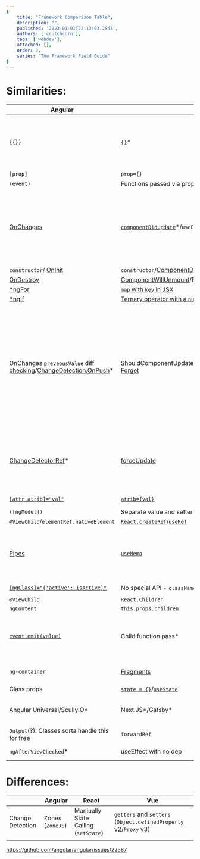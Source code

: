 ```yaml
---
{
    title: "Framework Comparison Table",
    description: "",
    published: '2023-01-01T22:12:03.284Z',
    authors: ['crutchcorn'],
    tags: ['webdev'],
    attached: [],
    order: 2,
    series: "The Framework Field Guide"
}
---
```




# Similarities:

| Angular                                                      | React                                                        | Vue                                                          | Notes                                                        |
| ------------------------------------------------------------ | ------------------------------------------------------------ | ------------------------------------------------------------ | ------------------------------------------------------------ |
| `{{}}`                                                       | [`{}`](https://reactjs.org/docs/introducing-jsx.html#embedding-expressions-in-jsx)* | [`{{}}`](https://vuejs.org/v2/guide/#Declarative-Rendering)  | \* JSX (React) handles this a bit differently than the others. While you can use some JS in Vue and Angular, you can run all JavaScript (JS) within JSX |
| `[prop]`                                                     | `prop={}`                                                    | `v-bind:prop=""`/`:prop=""`                                  |                                                              |
| `(event)`                                                    | Functions passed via props                                   | `v-on:event`/`@event`                                        |                                                              |
| [OnChanges](https://angular.io/api/core/OnChanges)           | [`componentDidUpdate`](https://reactjs.org/docs/react-component.html#componentdidupdate)\*/`useEffect` | [`watch`](https://vuejs.org/v2/guide/computed.html#Watchers)/[`vm.$watch`](https://vuejs.org/v2/api/#vm-watch)**/`watchEffect` | \*This is a bit different. This is called when a render is called. This is because of the differences between local state and not with React/others<br />\*\* This only listens to a single properties and not a list of others |
| `constructor`/ [OnInit](https://angular.io/api/core/OnInit)  | `constructor`/[ComponentDidMount](https://reactjs.org/docs/react-component.html#componentdidmount)/`useEffect(()=>{}, []);` | `created`/`mounted`/`onMounted`                              |                                                              |
| [OnDestroy](https://angular.io/api/core/OnDestroy)           | [ComponentWillUnmount](https://reactjs.org/docs/react-component.html#componentwillunmount)/Return `useEffect` | `beforeDestroy`/`onBeforeDestroy`                            |                                                              |
| [*ngFor](https://angular.io/api/common/NgForOf)              | [`map` with `key` in JSX](https://reactjs.org/docs/lists-and-keys.html) | [`v-for` with key](https://vuejs.org/v2/guide/#Conditionals-and-Loops) |                                                              |
| [*ngIf](https://angular.io/api/common/NgIf)                  | [Ternary operator with a `null`/`undefined` to prevent rendering](https://reactjs.org/docs/conditional-rendering.html) | [`v-if`](https://vuejs.org/v2/guide/#Conditionals-and-Loops) |                                                              |
| [OnChanges `preveousValue` diff checking](https://angular.io/api/core/OnChanges)/[ChangeDetection.OnPush](https://angular.io/api/core/ChangeDetectionStrategy)* | [ShouldComponentUpdate](https://reactjs.org/docs/react-component.html#shouldcomponentupdate)**/[PureComponent](https://reactjs.org/docs/react-api.html#reactpurecomponent)/`React.memo`/[React Forget](https://youtu.be/lGEMwh32soc) |                                                              | * `ChangeDetection.OnPush` does NOT directly do the same thing as `PureComponent` as it pertains to a very specific Angular-only logic. That being said, if you're familiar with `OnPush`. ** In the future React may treat `shouldComponentUpdate()` as a hint rather than a strict directive, and returning false may still result in a re-rendering of the component. |
| [ChangeDetectorRef](https://angular.io/api/core/ChangeDetectorRef)\* | [forceUpdate](https://reactjs.org/docs/react-component.html#forceupdate) | [`vm.$forceUpdate()`](https://vuejs.org/v2/api/#vm-forceUpdate)** | \* This does not guarantee that the component will re-render - see back to differences between Angular and React<br />**Does not apply to children |
| [`[attr.atrib]="val"`](https://angular.io/guide/template-syntax#attribute-binding) | [`atrib={val}`](https://reactjs.org/docs/dom-elements.html)  | [`v-bind:atrib="val"`](https://vuejs.org/v2/guide/#Declarative-Rendering)/`:atrib="val"` |                                                              |
| `([ngModel])`                                                | Separate value and setter function props                     | `v-model`                                                    |                                                              |
| `@ViewChild`/`elementRef.nativeElement`                      | [`React.createRef`](https://reactjs.org/docs/refs-and-the-dom.html)/[`useRef`](https://reactjs.org/docs/hooks-reference.html#useref) | `vm.$el`                                                     |                                                              |
| [Pipes](https://angular.io/guide/pipes)                      | [`useMemo`](https://reactjs.org/docs/hooks-effect.html)      | [`computed`](https://vuejs.org/v2/guide/computed.html)*      | * While Vue computed fields have a similar caching ability to pure Angular pipes, they can also have setters rather than just being used as a data pipe |
| [`[ngClass]="{'active': isActive}"`](https://angular.io/api/common/NgClass) | No special API - `className={}` as with any other prop       | [`v-bind:class="{ active: isActive }"`](https://vuejs.org/v2/guide/class-and-style.html#Object-Syntax) |                                                              |
| `@ViewChild`                                                 | `React.Children`                                             | `ref`/`$vm.refs`                                             |                                                              |
| `ngContent`                                                  | `this.props.children`                                        | `slot`                                                       |                                                              |
| [`event.emit(value)`](https://angular.io/guide/component-interaction#parent-listens-for-child-event) | Child function pass*                                         | [`$emit('event', val)`](https://vuejs.org/v2/guide/components.html#Emitting-a-Value-With-an-Event) | *This goes much more inline with the `raise state` logic that React pushes very hard - and is probably the main reason for this |
| `ng-container`                                               | [Fragments](https://reactjs.org/docs/fragments.html)         | Vue 2: BYOF - Bring your own fragments<br />Vue 3: `<template>` |                                                              |
| Class props                                                  | [`state = {}`](https://reactjs.org/docs/state-and-lifecycle.html)/[`useState`](https://reactjs.org/docs/hooks-state.html) | [`data`](https://vuejs.org/v2/guide/instance.html#Data-and-Methods)/`useRef`/`reactive` |                                                              |
| Angular Universal/ScullyIO*                                  | Next.JS\*/Gatsby\*                                           | Nuxt.JS\*                                                    | \* These are unofficial solutions but are the most  popular versions of these concepts |
| `Output`(?). Classes sorta handle this for free              | `forwardRef`                                                 | [`expose`](https://v3.vuejs.org/api/composition-api.html#setup) |                                                              |
| `ngAfterViewChecked`*                                        | useEffect with no dep                                        | `updated` lifecycle method                                   | * More like "when every diff is checked"                     |



# Differences:


|                  | Angular          | React                                | Vue                                                          |
| ---------------- | ---------------- | ------------------------------------ | ------------------------------------------------------------ |
| Change Detection | Zones (`ZoneJS`) | Maniually State Calling (`setState`) | `getters` and `setters` (`Object.definedProperty` v2/`Proxy` v3) |
|                  |                  |                                      |                                                              |

https://github.com/angular/angular/issues/22587
